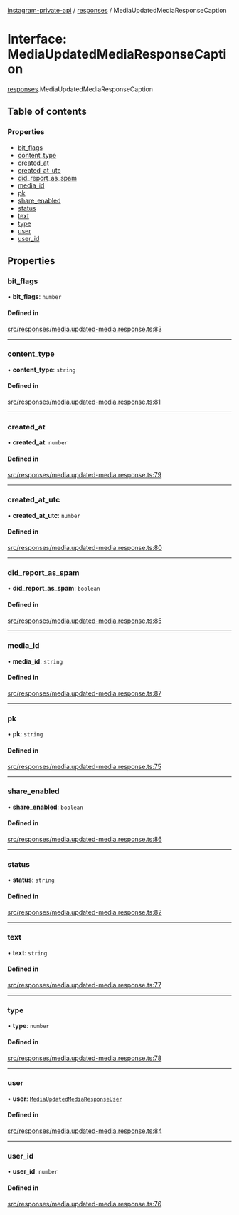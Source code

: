 [instagram-private-api](../../README.md) / [responses](../../modules/responses.md) / MediaUpdatedMediaResponseCaption

# Interface: MediaUpdatedMediaResponseCaption

[responses](../../modules/responses.md).MediaUpdatedMediaResponseCaption

## Table of contents

### Properties

- [bit\_flags](MediaUpdatedMediaResponseCaption.md#bit_flags)
- [content\_type](MediaUpdatedMediaResponseCaption.md#content_type)
- [created\_at](MediaUpdatedMediaResponseCaption.md#created_at)
- [created\_at\_utc](MediaUpdatedMediaResponseCaption.md#created_at_utc)
- [did\_report\_as\_spam](MediaUpdatedMediaResponseCaption.md#did_report_as_spam)
- [media\_id](MediaUpdatedMediaResponseCaption.md#media_id)
- [pk](MediaUpdatedMediaResponseCaption.md#pk)
- [share\_enabled](MediaUpdatedMediaResponseCaption.md#share_enabled)
- [status](MediaUpdatedMediaResponseCaption.md#status)
- [text](MediaUpdatedMediaResponseCaption.md#text)
- [type](MediaUpdatedMediaResponseCaption.md#type)
- [user](MediaUpdatedMediaResponseCaption.md#user)
- [user\_id](MediaUpdatedMediaResponseCaption.md#user_id)

## Properties

### bit\_flags

• **bit\_flags**: `number`

#### Defined in

[src/responses/media.updated-media.response.ts:83](https://github.com/Nerixyz/instagram-private-api/blob/b3351b9/src/responses/media.updated-media.response.ts#L83)

___

### content\_type

• **content\_type**: `string`

#### Defined in

[src/responses/media.updated-media.response.ts:81](https://github.com/Nerixyz/instagram-private-api/blob/b3351b9/src/responses/media.updated-media.response.ts#L81)

___

### created\_at

• **created\_at**: `number`

#### Defined in

[src/responses/media.updated-media.response.ts:79](https://github.com/Nerixyz/instagram-private-api/blob/b3351b9/src/responses/media.updated-media.response.ts#L79)

___

### created\_at\_utc

• **created\_at\_utc**: `number`

#### Defined in

[src/responses/media.updated-media.response.ts:80](https://github.com/Nerixyz/instagram-private-api/blob/b3351b9/src/responses/media.updated-media.response.ts#L80)

___

### did\_report\_as\_spam

• **did\_report\_as\_spam**: `boolean`

#### Defined in

[src/responses/media.updated-media.response.ts:85](https://github.com/Nerixyz/instagram-private-api/blob/b3351b9/src/responses/media.updated-media.response.ts#L85)

___

### media\_id

• **media\_id**: `string`

#### Defined in

[src/responses/media.updated-media.response.ts:87](https://github.com/Nerixyz/instagram-private-api/blob/b3351b9/src/responses/media.updated-media.response.ts#L87)

___

### pk

• **pk**: `string`

#### Defined in

[src/responses/media.updated-media.response.ts:75](https://github.com/Nerixyz/instagram-private-api/blob/b3351b9/src/responses/media.updated-media.response.ts#L75)

___

### share\_enabled

• **share\_enabled**: `boolean`

#### Defined in

[src/responses/media.updated-media.response.ts:86](https://github.com/Nerixyz/instagram-private-api/blob/b3351b9/src/responses/media.updated-media.response.ts#L86)

___

### status

• **status**: `string`

#### Defined in

[src/responses/media.updated-media.response.ts:82](https://github.com/Nerixyz/instagram-private-api/blob/b3351b9/src/responses/media.updated-media.response.ts#L82)

___

### text

• **text**: `string`

#### Defined in

[src/responses/media.updated-media.response.ts:77](https://github.com/Nerixyz/instagram-private-api/blob/b3351b9/src/responses/media.updated-media.response.ts#L77)

___

### type

• **type**: `number`

#### Defined in

[src/responses/media.updated-media.response.ts:78](https://github.com/Nerixyz/instagram-private-api/blob/b3351b9/src/responses/media.updated-media.response.ts#L78)

___

### user

• **user**: [`MediaUpdatedMediaResponseUser`](MediaUpdatedMediaResponseUser.md)

#### Defined in

[src/responses/media.updated-media.response.ts:84](https://github.com/Nerixyz/instagram-private-api/blob/b3351b9/src/responses/media.updated-media.response.ts#L84)

___

### user\_id

• **user\_id**: `number`

#### Defined in

[src/responses/media.updated-media.response.ts:76](https://github.com/Nerixyz/instagram-private-api/blob/b3351b9/src/responses/media.updated-media.response.ts#L76)
